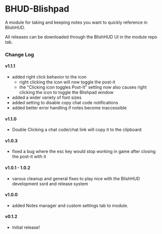# BHUD-Blishpad
A module for taking and keeping notes you want to quickly reference in BlishHUD.

All releases can be downloaded through the BlishHUD UI in the module repo tab.

### Change Log
#### v1.1.1
- added right click behavior to the icon
  - right clicking the icon will now toggle the post-it
  - the "Clicking icon toggles Post-It" setting now also causes right clicking the icon to toggle the Blishpad window 
- added a wider variety of font sizes
- added setting to disable copy chat code notifications
- added better error handling if notes become inaccessible
#### v1.1.0
- Double Clicking a chat code/chat link will copy it to the clipboard
#### v1.0.3
- fixed a bug where the esc key would stop working in game after closing the post-it with it
#### v1.0.1 - 1.0.2
- varous cleanup and general fixes to play nice with the BlishHUD development ssrd and release system
#### v1.0.0
- added Notes manager and custom settings tab to module.
#### v0.1.2
- Initial release!
